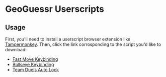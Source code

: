 # GeoGuessr Userscripts

## Usage

First, you'll need to install a userscript browser extension like [Tampermonkey](https://www.tampermonkey.net). Then, click the link corrosponding to the script you'd like to download:

- [Fast Move Keybinding](https://github.com/ivyrze/geoguessr-userscripts/raw/main/fastmove-keybind.user.js)
- [Bullseye Keybinding](https://github.com/ivyrze/geoguessr-userscripts/raw/main/bullseye-keybind.user.js)
- [Team Duels Auto Lock](https://github.com/ivyrze/geoguessr-userscripts/raw/main/teamduels-autolock.user.js)